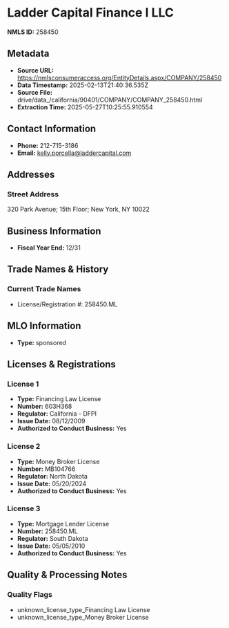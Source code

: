 # Ladder Capital Finance I LLC

**NMLS ID:** 258450

## Metadata
- **Source URL:** https://nmlsconsumeraccess.org/EntityDetails.aspx/COMPANY/258450
- **Data Timestamp:** 2025-02-13T21:40:36.535Z
- **Source File:** drive/data_/california/90401/COMPANY/COMPANY_258450.html
- **Extraction Time:** 2025-05-27T10:25:55.910554

## Contact Information
- **Phone:** 212-715-3186
- **Email:** kelly.porcella@laddercapital.com

## Addresses
### Street Address
320 Park Avenue; 15th Floor; New York, NY 10022

## Business Information
- **Fiscal Year End:** 12/31

## Trade Names & History
### Current Trade Names
- License/Registration #: 258450.ML

## MLO Information
- **Type:** sponsored

## Licenses & Registrations

### License 1
- **Type:** Financing Law License
- **Number:** 603H368
- **Regulator:** California - DFPI
- **Issue Date:** 08/12/2009
- **Authorized to Conduct Business:** Yes

### License 2
- **Type:** Money Broker License
- **Number:** MB104766
- **Regulator:** North Dakota
- **Issue Date:** 05/20/2024
- **Authorized to Conduct Business:** Yes

### License 3
- **Type:** Mortgage Lender License
- **Number:** 258450.ML
- **Regulator:** South Dakota
- **Issue Date:** 05/05/2010
- **Authorized to Conduct Business:** Yes

## Quality & Processing Notes
### Quality Flags
- unknown_license_type_Financing Law License
- unknown_license_type_Money Broker License
